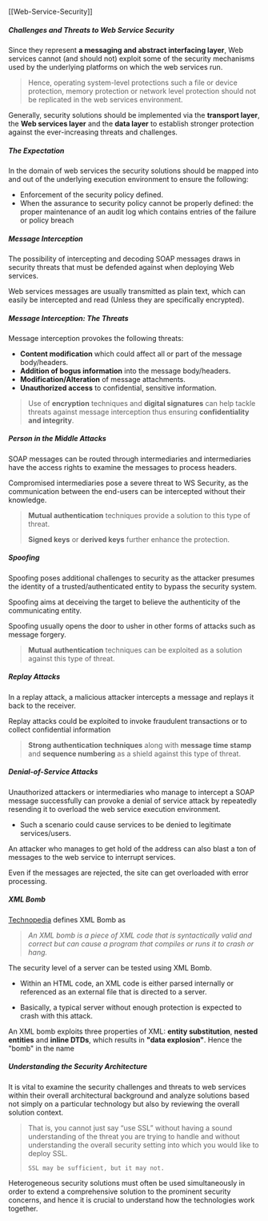 [[Web-Service-Security]]

##### Challenges and Threats to Web Service Security

Since they represent **a messaging and abstract interfacing layer**, Web services cannot (and should not) exploit some of the security mechanisms used by the underlying platforms on which the web services run.

> Hence, operating system-level protections such a file or device protection, memory protection or network level protection should not be replicated in the web services environment.

Generally, security solutions should be implemented via the **transport layer**, the **Web services layer** and the **data layer** to establish stronger protection against the ever-increasing threats and challenges.

##### The Expectation

In the domain of web services the security solutions should be mapped into and out of the underlying execution environment to ensure the following:

-   Enforcement of the security policy defined.
-   When the assurance to security policy cannot be properly defined: the proper maintenance of an audit log which contains entries of the failure or policy breach

##### Message Interception

The possibility of intercepting and decoding SOAP messages draws in security threats that must be defended against when deploying Web services.

Web services messages are usually transmitted as plain text, which can easily be intercepted and read (Unless they are specifically encrypted).

##### Message Interception: The Threats

Message interception provokes the following threats:

-   **Content modification** which could affect all or part of the message body/headers.
-   **Addition of bogus information** into the message body/headers.
-   **Modification/Alteration** of message attachments.
-   **Unauthorized access** to confidential, sensitive information.

> Use of **encryption** techniques and **digital signatures** can help tackle threats against message interception thus ensuring **confidentiality and integrity**.

##### Person in the Middle Attacks

SOAP messages can be routed through intermediaries and intermediaries have the access rights to examine the messages to process headers.

Compromised intermediaries pose a severe threat to WS Security, as the communication between the end-users can be intercepted without their knowledge.

> **Mutual authentication** techniques provide a solution to this type of threat.
> 
> **Signed keys** or **derived keys** further enhance the protection.

##### Spoofing

Spoofing poses additional challenges to security as the attacker presumes the identity of a trusted/authenticated entity to bypass the security system.

Spoofing aims at deceiving the target to believe the authenticity of the communicating entity.

Spoofing usually opens the door to usher in other forms of attacks such as message forgery.

> **Mutual authentication** techniques can be exploited as a solution against this type of threat.

##### Replay Attacks

In a replay attack, a malicious attacker intercepts a message and replays it back to the receiver.

Replay attacks could be exploited to invoke fraudulent transactions or to collect confidential information

> **Strong authentication techniques** along with **message time stamp** and **sequence numbering** as a shield against this type of threat.

##### Denial-of-Service Attacks

Unauthorized attackers or intermediaries who manage to intercept a SOAP message successfully can provoke a denial of service attack by repeatedly resending it to overload the web service execution environment.

-   Such a scenario could cause services to be denied to legitimate services/users.

An attacker who manages to get hold of the address can also blast a ton of messages to the web service to interrupt services.

Even if the messages are rejected, the site can get overloaded with error processing.

##### XML Bomb

[Technopedia](https://www.techopedia.com/definition/13716/xml-bomb) defines XML Bomb as

> _An XML bomb is a piece of XML code that is syntactically valid and correct but can cause a program that compiles or runs it to crash or hang._

The security level of a server can be tested using XML Bomb.

-   Within an HTML code, an XML code is either parsed internally or referenced as an external file that is directed to a server.
    
-   Basically, a typical server without enough protection is expected to crash with this attack.
    

An XML bomb exploits three properties of XML: **entity substitution**, **nested entities** and **inline DTDs**, which results in **"data explosion"**. Hence the "bomb" in the name

##### Understanding the Security Architecture

It is vital to examine the security challenges and threats to web services within their overall architectural background and analyze solutions based not simply on a particular technology but also by reviewing the overall solution context.

> That is, you cannot just say “use SSL” without having a sound understanding of the threat you are trying to handle and without understanding the overall security setting into which you would like to deploy SSL.
> 
> `SSL may be sufficient, but it may not.`

Heterogeneous security solutions must often be used simultaneously in order to extend a comprehensive solution to the prominent security concerns, and hence it is crucial to understand how the technologies work together.
